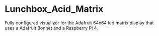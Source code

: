 # Lunchbox_Acid_Matrix
Fully configured visualizer for the Adafruit 64x64 led matrix display that uses a Adafruit Bonnet and a Raspberry Pi 4. 
